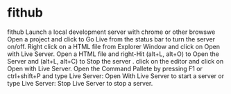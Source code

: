 # fithub
fithub
Launch a local development server with chrome or other browswe
Open a project and click to Go Live from the status bar to turn the server on/off.
Right click on a HTML file from Explorer Window and click on Open with Live Server.
Open a HTML file and right-Hit (alt+L, alt+O) to Open the Server and (alt+L, alt+C) to Stop the server . click on the editor and click on Open with Live Server.
Open the Command Pallete by pressing F1 or ctrl+shift+P and type Live Server: Open With Live Server to start a server or type Live Server: Stop Live Server to stop a server.
